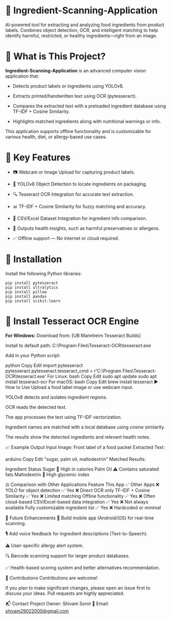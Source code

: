 # 🧪 Ingredient-Scanning-Application
AI-powered tool for extracting and analyzing food ingredients from product labels. Combines object detection, OCR, and intelligent matching to help identify harmful, restricted, or healthy ingredients—right from an image.

# 📌 What is This Project?
**Ingredient-Scanning-Application** is an advanced computer vision application that:

* Detects product labels or ingredients using YOLOv8.

* Extracts printed/handwritten text using OCR (pytesseract).

* Compares the extracted text with a preloaded ingredient database using TF-IDF + Cosine Similarity.

* Highlights matched ingredients along with nutritional warnings or info.

This application supports offline functionality and is customizable for various health, diet, or allergy-based use cases.

# 🔑 Key Features
* 📷 Webcam or Image Upload for capturing product labels.

* 🧠 YOLOv8 Object Detection to locate ingredients on packaging.

* 🔍 Tesseract OCR Integration for accurate text extraction.

* 📊 TF-IDF + Cosine Similarity for fuzzy matching and accuracy.

* 📁 CSV/Excel Dataset Integration for ingredient info comparison.

* 🧾 Outputs health insights, such as harmful preservatives or allergens.

* ✅ Offline support — No internet or cloud required.

# 🧰 Installation
Install the following Python libraries:  
```pip install opencv-python  
pip install pytesseract  
pip install ultralytics  
pip install pillow  
pip install pandas  
pip install scikit-learn  
```
# 🧠 Install Tesseract OCR Engine
**For Windows:**
Download from: [UB Mannheim Tesseract Builds]

Install to default path: C:\Program Files\Tesseract-OCR\tesseract.exe

Add in your Python script:

python
Copy
Edit
import pytesseract
pytesseract.pytesseract.tesseract_cmd = r'C:\Program Files\Tesseract-OCR\tesseract.exe'
For Linux:
bash
Copy
Edit
sudo apt update
sudo apt install tesseract-ocr
For macOS:
bash
Copy
Edit
brew install tesseract
▶️ How to Use
Upload a food label image or use webcam input.

YOLOv8 detects and isolates ingredient regions.

OCR reads the detected text.

The app processes the text using TF-IDF vectorization.

Ingredient names are matched with a local database using cosine similarity.

The results show the detected ingredients and relevant health notes.

📈 Example Output
Input Image: Front label of a food packet
Extracted Text:

arduino
Copy
Edit
"sugar, palm oil, maltodextrin"
Matched Results:

Ingredient	Status
Sugar	🚫 High in calories
Palm Oil	⚠️ Contains saturated fats
Maltodextrin	🚫 High glycemic index

⚖️ Comparison with Other Applications
Feature	This App ✅	Other Apps ❌
YOLO for object detection	✅ Yes	❌ Direct OCR only
TF-IDF + Cosine Similarity	✅ Yes	❌ Limited matching
Offline functionality	✅ Yes	❌ Often cloud-based
CSV/Excel-based data integration	✅ Yes	❌ Not always available
Fully customizable ingredient list	✅ Yes	❌ Hardcoded or minimal

🌱 Future Enhancements
📱 Build mobile app (Android/iOS) for real-time scanning.

🎙️ Add voice feedback for ingredient descriptions (Text-to-Speech).

⚠️ User-specific allergy alert system.

🔍 Barcode scanning support for larger product databases.

✅ Health-based scoring system and better alternatives recommendation.

🤝 Contributions
Contributions are welcome!

If you plan to make significant changes, please open an issue first to discuss your ideas. Pull requests are highly appreciated.

📬 Contact
Project Owner: Shivam Sorot
📧 Email: shivam29022000@gmail.com
